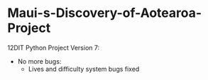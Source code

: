 # Maui-s-Discovery-of-Aotearoa-Project
12DIT Python Project
Version 7:
- No more bugs:
  - Lives and difficulty system bugs fixed
